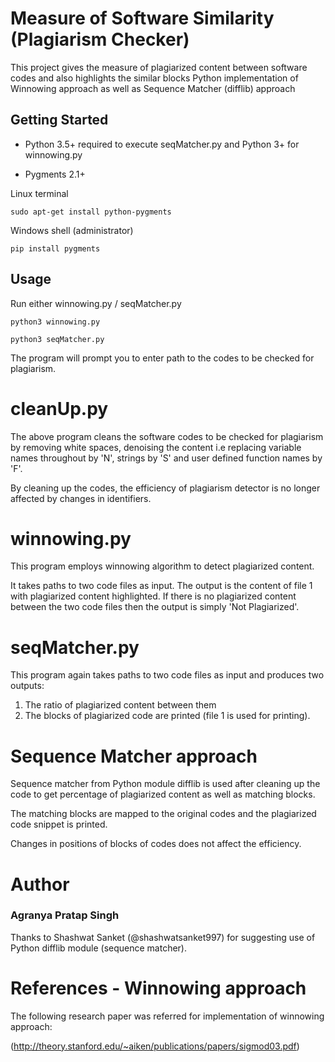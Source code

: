 # Measure of Software Similarity (Plagiarism Checker)
This project gives the measure of plagiarized content between software codes and also highlights the similar blocks
Python implementation of Winnowing approach as well as Sequence Matcher (difflib) approach

## Getting Started
 - Python 3.5+ required to execute seqMatcher.py and Python 3+ for winnowing.py

 - Pygments 2.1+
 
  Linux terminal
  ```
  sudo apt-get install python-pygments
  ```
  Windows shell (administrator)
  ```
  pip install pygments
  ```
## Usage
Run either winnowing.py / seqMatcher.py
```
python3 winnowing.py
```
```
python3 seqMatcher.py
```
The program will prompt you to enter path to the codes to be checked for plagiarism.

# cleanUp.py
The above program cleans the software codes to be checked for plagiarism by removing white spaces, denoising the content i.e replacing variable names throughout by 'N', strings by 'S' and  user defined function names by 'F'.

By cleaning up the codes, the efficiency of plagiarism detector is no longer affected by changes in identifiers.

# winnowing.py
This program employs winnowing algorithm to detect plagiarized content. 

It takes paths to two code files as input. The output is the content of file 1 with plagiarized content highlighted. If there is no plagiarized content between the two code files then the output is simply 'Not Plagiarized'.

# seqMatcher.py
This program again  takes paths to two code files as input and produces two outputs:
1. The ratio of plagiarized content between them
2. The blocks of plagiarized code are printed (file 1 is used for printing). 

# Sequence Matcher approach
Sequence matcher from Python module difflib is used after cleaning up the code to get percentage of plagiarized content as well as matching blocks.

The matching blocks are mapped to the original codes and the plagiarized code snippet is printed.

Changes in positions of blocks of codes does not affect the efficiency.

# Author
### Agranya Pratap Singh
Thanks to Shashwat Sanket (@shashwatsanket997) for suggesting use of Python difflib module (sequence matcher).

# References - Winnowing approach
The following research paper was referred for implementation of winnowing approach:      

(http://theory.stanford.edu/~aiken/publications/papers/sigmod03.pdf)    
